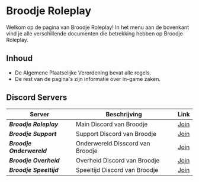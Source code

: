 # Broodje Roleplay

Welkom op de pagina van Broodje Roleplay! In het menu aan de bovenkant vind je alle verschillende documenten die betrekking hebben op Broodje Roleplay.

## Inhoud

* De Algemene Plaatselijke Verordening bevat alle regels.
* De rest van de pagina's zijn informatie over in-game zaken. 



## Discord Servers

| **Server**             | **Beschrijving**              | **Link**                      |
|------------------------|-------------------------------|-------------------------------|
| **_Broodje Roleplay_**    | Main Discord van Broodje         |  [Join](https://discord.gg/QF64rNa4cV) |
| **_Broodje Support_**     | Support Discord van Broodje      |  [Join](https://discord.gg/GEPAk344Nf) |
| **_Broodje Onderwereld_** | Onderwereld Disscord van Broodje |  [Join](https://discord.gg/D2trrsqPKt) |
| **_Broodje Overheid_**    | Overheid Discord van Broodje     |  [Join](https://discord.gg/KnvfV4FMA2) |
| **_Broodje Speeltijd_**     | Speeltijd Discord van Broodje  |  [Join](https://discord.gg/xQzx6p6U6M) |
